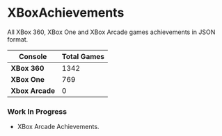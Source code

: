 # XBoxAchievements
All XBox 360, XBox One and XBox Arcade games achievements in JSON format.


| Console         | Total Games |
| --------------- | ----------- |
| **XBox 360**    | 1342        |
| **XBox One**    | 769         |
| **Xbox Arcade** | 0           |


### Work In Progress
- XBox Arcade Achievements.
